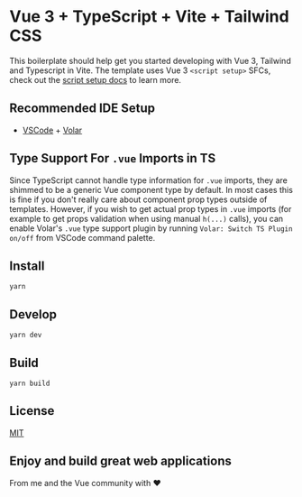 # Vue 3 + TypeScript + Vite + Tailwind CSS

This boilerplate should help get you started developing with Vue 3, Tailwind and Typescript in Vite.
The template uses Vue 3 `<script setup>` SFCs, check out the [script setup docs](https://v3.vuejs.org/api/sfc-script-setup.html#sfc-script-setup) to learn more.

## Recommended IDE Setup

- [VSCode](https://code.visualstudio.com/) + [Volar](https://marketplace.visualstudio.com/items?itemName=johnsoncodehk.volar)

## Type Support For `.vue` Imports in TS

Since TypeScript cannot handle type information for `.vue` imports, they are shimmed to be a generic Vue component type by default. In most cases this is fine if you don't really care about component prop types outside of templates. However, if you wish to get actual prop types in `.vue` imports (for example to get props validation when using manual `h(...)` calls), you can enable Volar's `.vue` type support plugin by running `Volar: Switch TS Plugin on/off` from VSCode command palette.

## Install 
```
yarn
```

## Develop
```
yarn dev
```

## Build 
```
yarn build
```

## License
[MIT](https://choosealicense.com/licenses/mit/)

## Enjoy and build great web applications
From me and the Vue community with ❤️ 